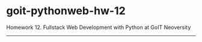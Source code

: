 # goit-pythonweb-hw-12

Homework 12. Fullstack Web Development with Python at GoIT Neoversity



---
